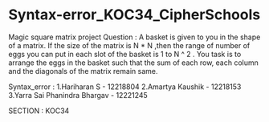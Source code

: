 # Syntax-error_KOC34_CipherSchools

Magic square matrix project Question : A basket is given to you in the shape of a matrix. If the size of the matrix is N * N ,then the range of number of eggs you can put in each slot of the basket is 1 to N ^ 2 . You task is to arrange the eggs in the basket such that the sum of each row, each column and the diagonals of the matrix remain same.

 Syntax_error : 1.Hariharan S - 12218804 2.Amartya Kaushik - 12218153 3.Yarra Sai Phanindra Bhargav - 12221245

SECTION : KOC34
